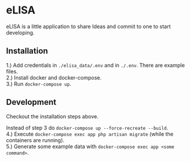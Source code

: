 # eLISA

eLISA is a little application to share Ideas and commit to one to start developing.

## Installation

1.) Add credentials in `./elisa_data/.env` and in `./.env`. There are example files.  
2.) Install docker and docker-compose.  
3.) Run `docker-compose up`.  

## Development

Checkout the installation steps above.

Instead of step 3 do `docker-compose up --force-recreate --build`.  
4.) Execute `docker-compose exec app php artisan migrate` (while the containers are running).  
5.) Generate some example data with `docker-compose exec app <some command>`.
